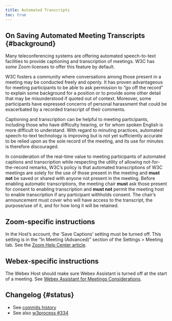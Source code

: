 ```yaml
---
title: Automated Transcripts
toc: true
---
```


## On Saving Automated Meeting Transcripts {#background}

Many teleconferencing systems are offering automated speech-to-text facilities to provide captioning and transcription of meetings. W3C has *some* Zoom licenses to offer this feature by default.

W3C fosters a community where conversations among those present in a meeting may be conducted freely and openly. It has proven advantageous for meeting participants to be able to ask permission to “go off the record” to explain some background for a position or to provide some other detail that may be misunderstood if quoted out of context. Moreover, some participants have expressed concerns of personal harassment that could be exacerbated by a recorded transcript of their comments.

Captioning and transcription can be helpful to meeting participants, including those who have difficulty hearing, or for whom spoken English is more difficult to understand. With regard to minuting practices, automated speech-to-text technology is improving but is not yet sufficiently accurate to be relied upon as the sole record of the meeting, and its use for minutes is therefore discouraged.

In consideration of the real-time value to meeting participants of automated captions and transcription while respecting the utility of allowing not-for-the-record remarks, W3C’s policy is that automated transcriptions of W3C meetings are solely for the use of those present in the meeting and **must not** be saved or shared with anyone not present in the meeting. Before enabling automatic transcriptions, the meeting chair **must** ask those present for consent to enabling transcription and **must not** permit the meeting host to enable transcription if any participant withholds consent. The chair’s announcement must cover who will have access to the transcript, the purpose/use of it, and for how long it will be retained.

## Zoom-specific instructions

In the Host’s account, the ‘Save Captions’ setting must be turned off. This setting is in the “In Meeting (Advanced)” section of the Settings &gt; Meeting tab. See the [Zoom Help Center article](https://support.zoom.us/hc/en-us/articles/360034675592-Changing-your-meeting-recording-and-telephone-settings).

## Webex-specific instructions

The Webex Host should make sure Webex Assistant is turned off at the start of a meeting. See [Webex Assistant for Meetings Considerations](https://help.webex.com/en-us/q1y8ig/Webex-Assistant-for-Meetings-Considerations).

## Changelog {#status}

- See [commits history](https://github.com/w3c/Guide/commits/main/meetings/transcripts.md)
- See also [w3process #334](https://github.com/w3c/process/issues/334)
